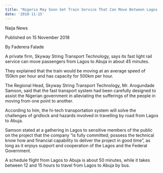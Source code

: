 ```yaml
---
title: "Nigeria May Soon Get Train Service That Can Move Between Lagos And Abuja In 45 Mins"
date: '2018-11-15'
---
```

Naija News

Published on 15 November 2018

By Faderera Falade 

A private firm, Skyway String Transport Technology, says its fast light rail service can move passengers from Lagos to Abuja in about 45 minutes.

They explained that the train would be moving at an average speed of 150km per hour and has capacity for 500km per hour.

The Regional Head, Skyway String Transport Technology, Mr. Arogundade Samson, said that the fast transport system had been carefully designed to assist the Nigerian government in alleviating the sufferings of the people in moving from one point to another.

According to him, the hi-tech transportation system will solve the challenges of gridlock and hazards involved in travelling by road from Lagos to Abuja.

Samson stated at a gathering in Lagos to sensitive members of the public on the project that the company “is fully committed; possess the technical know how and financial capability to deliver the project in good time”, as long as it enjoys support and cooperation of the Lagos and the Federal Government.

A schedule flight from Lagos to Abuja is about 50 minutes, while it takes between 12 and 15 hours to travel from Lagos to Abuja by bus.


